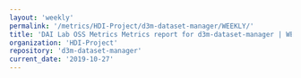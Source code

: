 ```yaml
---
layout: 'weekly'
permalink: '/metrics/HDI-Project/d3m-dataset-manager/WEEKLY/'
title: 'DAI Lab OSS Metrics Metrics report for d3m-dataset-manager | WEEKLY-REPORT-2019-10-27'
organization: 'HDI-Project'
repository: 'd3m-dataset-manager'
current_date: '2019-10-27'
---
```

